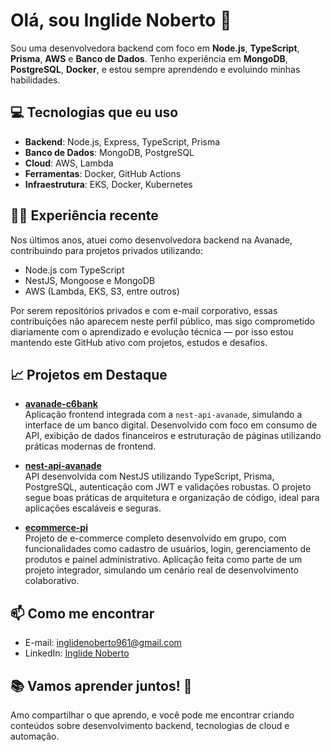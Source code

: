 # Olá, sou **Inglide Noberto** 👋

Sou uma desenvolvedora backend com foco em **Node.js**, **TypeScript**, **Prisma**, **AWS** e **Banco de Dados**. Tenho experiência em **MongoDB**, **PostgreSQL**, **Docker**, e estou sempre aprendendo e evoluindo minhas habilidades.

## 💻 Tecnologias que eu uso

- **Backend**: Node.js, Express, TypeScript, Prisma
- **Banco de Dados**: MongoDB, PostgreSQL
- **Cloud**: AWS, Lambda
- **Ferramentas**: Docker, GitHub Actions
- **Infraestrutura**: EKS, Docker, Kubernetes

## 🧑‍💻 Experiência recente

Nos últimos anos, atuei como desenvolvedora backend na Avanade, contribuindo para projetos privados utilizando:

- Node.js com TypeScript
- NestJS, Mongoose e MongoDB
- AWS (Lambda, EKS, S3, entre outros)

Por serem repositórios privados e com e-mail corporativo, essas contribuições não aparecem neste perfil público, mas sigo comprometido diariamente com o aprendizado e evolução técnica — por isso estou mantendo este GitHub ativo com projetos, estudos e desafios.

## 📈 Projetos em Destaque

- **[avanade-c6bank](https://github.com/inglide-noberto/avanade-c6bank)**  
  Aplicação frontend integrada com a `nest-api-avanade`, simulando a interface de um banco digital. Desenvolvido com foco em consumo de API, exibição de dados financeiros e estruturação de páginas utilizando práticas modernas de frontend.
  
- **[nest-api-avanade](https://github.com/inglide-noberto/nest-api-avanade)**  
  API desenvolvida com NestJS utilizando TypeScript, Prisma, PostgreSQL, autenticação com JWT e validações robustas. O projeto segue boas práticas de arquitetura e organização de código, ideal para aplicações escaláveis e seguras.
  
- **[ecommerce-pi](https://github.com/inglide-noberto/ecommerce-pi)**  
  Projeto de e-commerce completo desenvolvido em grupo, com funcionalidades como cadastro de usuários, login, gerenciamento de produtos e painel administrativo. Aplicação feita como parte de um projeto integrador, simulando um cenário real de desenvolvimento colaborativo.


## 📫 Como me encontrar
- E-mail: inglidenoberto961@gmail.com
- LinkedIn: [Inglide Noberto](https://www.linkedin.com/in/inglide-noberto/)

## 📚 Vamos aprender juntos! 🚀
Amo compartilhar o que aprendo, e você pode me encontrar criando conteúdos sobre desenvolvimento backend, tecnologias de cloud e automação.

